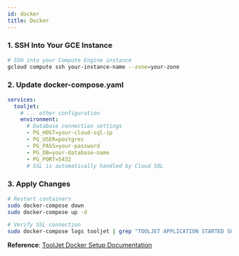 ```yaml
---
id: docker
title: Docker
---
```


### 1. SSH Into Your GCE Instance

```bash
# SSH into your Compute Engine instance
gcloud compute ssh your-instance-name --zone=your-zone
```

### 2. Update docker-compose.yaml

```yaml
services:
  tooljet:
    # ... other configuration
    environment:
      # Database connection settings
      - PG_HOST=your-cloud-sql-ip
      - PG_USER=postgres
      - PG_PASS=your-password
      - PG_DB=your-database-name
      - PG_PORT=5432
      # SSL is automatically handled by Cloud SQL
```

### 3. Apply Changes

```bash
# Restart containers
sudo docker-compose down
sudo docker-compose up -d

# Verify SSL connection
sudo docker-compose logs tooljet | grep "TOOLJET APPLICATION STARTED SUCCESSFULLY"
```

**Reference**: [ToolJet Docker Setup Documentation](https://docs.tooljet.ai/docs/setup/docker)
